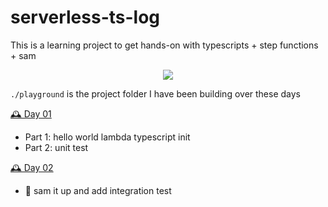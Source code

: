 # serverless-ts-log
This is a learning project to get hands-on with typescripts + step functions + sam
<p align="center">
  <img src="https://media.giphy.com/media/aCa8jFalHHJvi/giphy.gif">
</p>

`./playground` is the project folder I have been building over these days

[🕰️ Day 01](./day-01) 
- Part 1: hello world lambda typescript init
- Part 2: unit test

[🕰️ Day 02](./day-02)
- 🚀 sam it up and add integration test